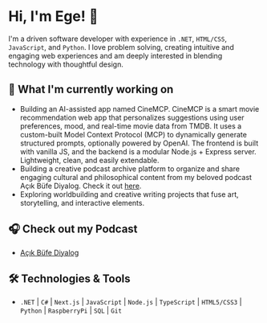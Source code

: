 # Hi, I'm Ege! 👋

I'm a driven software developer with experience in `.NET`, `HTML/CSS`, `JavaScript`, and `Python`. I love problem solving, creating intuitive and engaging web experiences and am deeply interested in blending technology with thoughtful design.

## 🔭 What I'm currently working on

* Building an AI-assisted app named CineMCP. CineMCP is a smart movie recommendation web app that personalizes suggestions using user preferences, mood, and real-time movie data from TMDB. It uses a custom-built Model Context Protocol (MCP) to dynamically generate structured prompts, optionally powered by OpenAI. The frontend is built with vanilla JS, and the backend is a modular Node.js + Express server. Lightweight, clean, and easily extendable.
* Building a creative podcast archive platform to organize and share engaging cultural and philosophical content from my beloved podcast Açık Büfe Diyalog. Check it out [here](https://erdagege.github.io/podcast-archive/).
* Exploring worldbuilding and creative writing projects that fuse art, storytelling, and interactive elements.

## 🎧 Check out my Podcast

* [Açık Büfe Diyalog](https://open.spotify.com/show/5IkatgeB5ZBbbAADZC9Tty?si=9f79a7cac1de40cc)

## 🛠 Technologies & Tools

* `.NET` | `C#` | `Next.js` | `JavaScript` | `Node.js` | `TypeScript` | `HTML5/CSS3` | `Python` | `RaspberryPi` | `SQL` | `Git`
